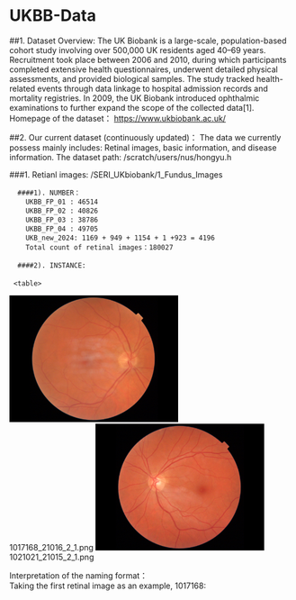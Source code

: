 # UKBB-Data

##1. Dataset Overview:
   The UK Biobank is a large-scale, population-based cohort study involving over 500,000 UK residents aged 40–69 years. Recruitment took place between 2006 and 2010, during which participants completed extensive health questionnaires, underwent detailed physical assessments, and provided biological samples. The study tracked health-related events through data linkage to hospital admission records and mortality registries. In 2009, the UK Biobank introduced ophthalmic examinations to further expand the scope of the collected data[1].  
   Homepage of the dataset： https://www.ukbiobank.ac.uk/

##2. Our current dataset (continuously updated)：
   The data we currently possess mainly includes: Retinal images, basic information, and disease information.
   The dataset path:  /scratch/users/nus/hongyu.h

   ###1. Retianl images: /SERI_UKbiobank/1_Fundus_Images

      ####1). NUMBER：
        UKBB_FP_01 : 46514  
        UKBB_FP_02 : 40826  
        UKBB_FP_03 : 38786  
        UKBB_FP_04 : 49705  
        UKB_new_2024: 1169 + 949 + 1154 + 1 +923 = 4196  
        Total count of retinal images：180027  

      ####2). INSTANCE:
      
     <table>
  <tr>
    <td>
      <img src="https://github.com/xuting42/UKBB-Data/blob/main/imgs/1017168_21016_2_1.png" width="300px">
      <br>1017168_21016_2_1.png
    </td>
    <td>
      <img src="https://github.com/xuting42/UKBB-Data/blob/main/imgs/1021021_21015_2_1.png" width="300px">
      <br>1021021_21015_2_1.png
    </td>
  </tr>
</table>

   Interpretation of the naming format：  
   Taking the first retinal image as an example, 1017168:

